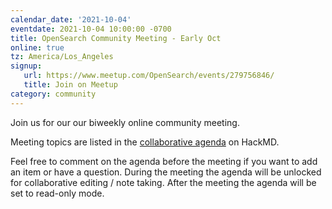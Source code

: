 ```yaml
---
calendar_date: '2021-10-04'
eventdate: 2021-10-04 10:00:00 -0700
title: OpenSearch Community Meeting - Early Oct
online: true
tz: America/Los_Angeles
signup:
   url: https://www.meetup.com/OpenSearch/events/279756846/
   title: Join on Meetup
category: community
---
```


Join us for our our biweekly online community meeting. 

Meeting topics are listed in the [collaborative agenda](https://hackmd.io/LpapCch6SW2KBo0Gbv4-1w?both) on HackMD. 

Feel free to comment on the agenda before the meeting if you want to add an item or have a question. 
During the meeting the agenda will be unlocked for collaborative editing / note taking. After the meeting the agenda will be set to read-only mode. 

      